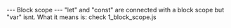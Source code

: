 --- Block scope ---
"let" and "const" are connected with a block scope but "var" isnt.
What it means is:
check 1_block_scope.js 